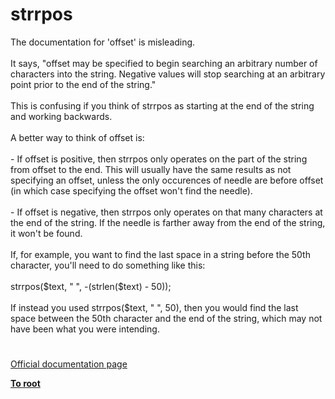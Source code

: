 # strrpos




<div class="phpcode"><span class="html">
The documentation for &apos;offset&apos; is misleading.<br><br>It says, &quot;offset may be specified to begin searching an arbitrary number of characters into the string. Negative values will stop searching at an arbitrary point prior to the end of the string.&quot;<br><br>This is confusing if you think of strrpos as starting at the end of the string and working backwards.<br><br>A better way to think of offset is:<br><br>- If offset is positive, then strrpos only operates on the part of the string from offset to the end. This will usually have the same results as not specifying an offset, unless the only occurences of needle are before offset (in which case specifying the offset won&apos;t find the needle).<br><br>- If offset is negative, then strrpos only operates on that many characters at the end of the string. If the needle is farther away from the end of the string, it won&apos;t be found.<br><br>If, for example, you want to find the last space in a string before the 50th character, you&apos;ll need to do something like this:<br><br>strrpos($text, &quot; &quot;, -(strlen($text) - 50));<br><br>If instead you used strrpos($text, &quot; &quot;, 50), then you would find the last space between the 50th character and the end of the string, which may not have been what you were intending.</span>
</div>
  

#

[Official documentation page](https://www.php.net/manual/en/function.strrpos.php)

**[To root](/README.md)**